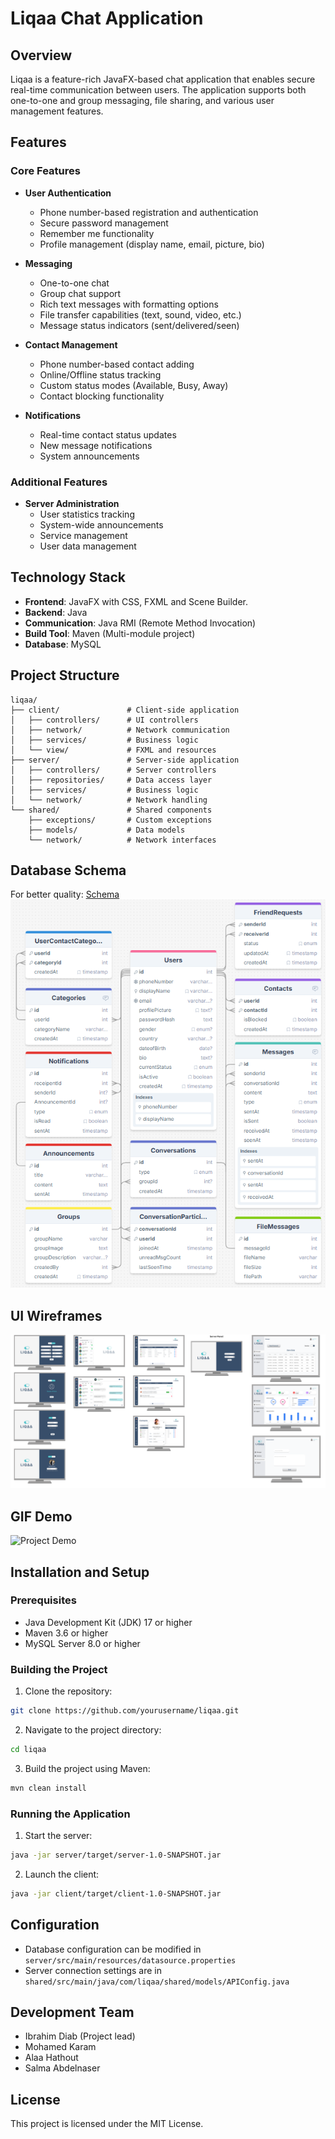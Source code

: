 # Liqaa Chat Application

## Overview
Liqaa is a feature-rich JavaFX-based chat application that enables secure real-time communication between users. The application supports both one-to-one and group messaging, file sharing, and various user management features.

## Features

### Core Features
- **User Authentication**
  - Phone number-based registration and authentication
  - Secure password management
  - Remember me functionality
  - Profile management (display name, email, picture, bio)

- **Messaging**
  - One-to-one chat
  - Group chat support
  - Rich text messages with formatting options
  - File transfer capabilities (text, sound, video, etc.)
  - Message status indicators (sent/delivered/seen)

- **Contact Management**
  - Phone number-based contact adding
  - Online/Offline status tracking
  - Custom status modes (Available, Busy, Away)
  - Contact blocking functionality

- **Notifications**
  - Real-time contact status updates
  - New message notifications
  - System announcements

### Additional Features
- **Server Administration**
  - User statistics tracking
  - System-wide announcements
  - Service management
  - User data management

## Technology Stack
- **Frontend**: JavaFX with CSS, FXML and Scene Builder.
- **Backend**: Java
- **Communication**: Java RMI (Remote Method Invocation)
- **Build Tool**: Maven (Multi-module project)
- **Database**: MySQL
## Project Structure
```
liqaa/
├── client/               # Client-side application
│   ├── controllers/      # UI controllers
│   ├── network/          # Network communication
│   ├── services/         # Business logic
│   └── view/             # FXML and resources
├── server/               # Server-side application
│   ├── controllers/      # Server controllers
│   ├── repositories/     # Data access layer
│   ├── services/         # Business logic
│   └── network/          # Network handling
└── shared/               # Shared components
    ├── exceptions/       # Custom exceptions
    ├── models/           # Data models
    └── network/          # Network interfaces
```

## Database Schema
For better quality: [Schema](https://drawsql.app/teams/iti-41/diagrams/chatting-app)
![Database Schema](./readme_resources/images/schema.png)

## UI Wireframes
![UI Wireframes](./readme_resources/images/wireframes.png)

## GIF Demo
![Project Demo](./readme_resources/images/demo.gif)

## Installation and Setup

### Prerequisites
- Java Development Kit (JDK) 17 or higher
- Maven 3.6 or higher
- MySQL Server 8.0 or higher

### Building the Project
1. Clone the repository:
```bash
git clone https://github.com/yourusername/liqaa.git
```

2. Navigate to the project directory:
```bash
cd liqaa
```

3. Build the project using Maven:
```bash
mvn clean install
```

### Running the Application
1. Start the server:
```bash
java -jar server/target/server-1.0-SNAPSHOT.jar
```

2. Launch the client:
```bash
java -jar client/target/client-1.0-SNAPSHOT.jar
```

## Configuration
- Database configuration can be modified in `server/src/main/resources/datasource.properties`
- Server connection settings are in `shared/src/main/java/com/liqaa/shared/models/APIConfig.java`

## Development Team
- Ibrahim Diab (Project lead)
- Mohamed Karam
- Alaa Hathout
- Salma Abdelnaser

## License
This project is licensed under the MIT License.


